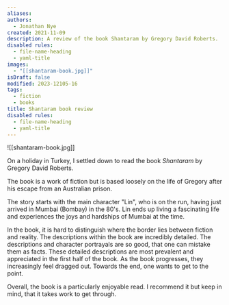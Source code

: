 ```yaml
---
aliases: 
authors:
  - Jonathan Nye
created: 2021-11-09
description: A review of the book Shantaram by Gregory David Roberts.
disabled rules:
  - file-name-heading
  - yaml-title
images:
  - "[[shantaram-book.jpg]]"
isDraft: false
modified: 2023-12105-16
tags:
  - fiction
  - books
title: Shantaram book review
disabled rules:
  - file-name-heading
  - yaml-title
---
```


![[shantaram-book.jpg]]

On a holiday in Turkey, I settled down to read the book _Shantaram_ by Gregory David Roberts.

The book is a work of fiction but is based loosely on the life of Gregory after his escape from an Australian prison.

The story starts with the main character "Lin", who is on the run, having just arrived in Mumbai (Bombay) in the 80's.
Lin ends up living a fascinating life and experiences the joys and hardships of Mumbai at the time.

In the book, it is hard to distinguish where the border lies between fiction and reality.
The descriptions within the book are incredibly detailed.
The descriptions and character portrayals are so good, that one can mistake them as facts.
These detailed descriptions are most prevalent and appreciated in the first half of the book.
As the book progresses, they increasingly feel dragged out.
Towards the end, one wants to get to the point.

Overall, the book is a particularly enjoyable read. I recommend it but keep in mind, that it takes work to get through.
